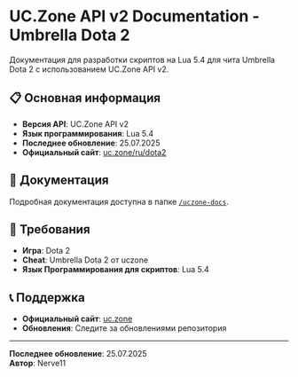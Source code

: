# UC.Zone API v2 Documentation - Umbrella Dota 2

Документация для разработки скриптов на Lua 5.4 для чита Umbrella Dota 2 с использованием UC.Zone API v2.

## 📋 Основная информация

- **Версия API**: UC.Zone API v2
- **Язык программирования**: Lua 5.4
- **Последнее обновление**: 25.07.2025
- **Официальный сайт**: [uc.zone/ru/dota2](https://uc.zone/ru/dota2)

## 📖 Документация

Подробная документация доступна в папке [`/uczone-docs`](./uczone-docs/).

## 🔧 Требования

- **Игра**: Dota 2
- **Cheat**: Umbrella Dota 2 от uczone
- **Язык Программирования для скриптов**: Lua 5.4

## 📞 Поддержка

- **Официальный сайт**: [uc.zone](https://uc.zone/ru/dota2)
- **Обновления**: Следите за обновлениями репозитория

---

**Последнее обновление**: 25.07.2025  
**Автор**: Nerve11
